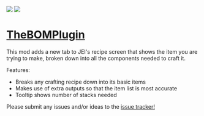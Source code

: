 [![](http://cf.way2muchnoise.eu/full_273404_downloads.svg)](http://minecraft.curseforge.com/projects/thebomplugin) [![](http://cf.way2muchnoise.eu/versions/Minecraft_273404_all.svg)](http://minecraft.curseforge.com/projects/thebomplugin)

# [TheBOMPlugin](http://minecraft.curseforge.com/projects/thebomplugin/files)
This mod adds a new tab to JEI's recipe screen that shows the item you are trying to make, broken down into all the components needed to craft it.

Features:

* Breaks any crafting recipe down into its basic items
* Makes use of extra outputs so that the item list is most accurate
* Tooltip shows number of stacks needed

Please submit any issues and/or ideas to the [issue tracker!](http://github.com/osum4est/the-bom-plugin/issues)